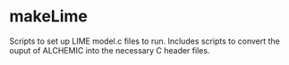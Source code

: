 # makeLime

Scripts to set up LIME model.c files to run. Includes scripts to convert the ouput of ALCHEMIC into the necessary C header files.
